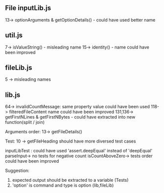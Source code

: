 File
inputLib.js
-------------
13-> optionArguments & getOptionDetails() - could have used better name

util.js
-------
7-> isValueString() - misleading name
15-> identity() - name could have been improved

fileLib.js
----------
5 -> misleading names

lib.js 
------
64-> invalidCountMessage: same property value could have been used
118-> filteredFileContent name could have been improved
131,136-> getFirstNLines &  getFirstNBytes - could have extracted into new function(split / join)


Arguments order:
13-> getFileDetails()

Test:
10 -> getFileHeading should have more diversed test cases

inputLibTest : 
could have used 'assert.deepEqual' instead of 'deepEqual'
parseInput-> no tests for negative count
isCountAboveZero-> tests order could have been improved


Suggestion: 
1. expected output should be extracted to a variable (Tests)
2. 'option' is command and type is option (lib,fileLib)